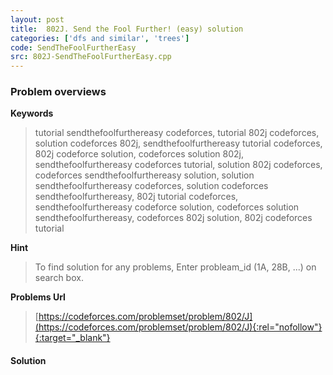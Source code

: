 ```yaml
---
layout: post
title:  802J. Send the Fool Further! (easy) solution
categories: ['dfs and similar', 'trees']
code: SendTheFoolFurtherEasy
src: 802J-SendTheFoolFurtherEasy.cpp
---
```

### **Problem overviews**

**Keywords**
> tutorial sendthefoolfurthereasy codeforces, tutorial 802j codeforces, solution codeforces 802j, sendthefoolfurthereasy tutorial codeforces, 802j codeforce solution, codeforces solution 802j, sendthefoolfurthereasy codeforces tutorial, solution 802j codeforces, codeforces sendthefoolfurthereasy solution, solution sendthefoolfurthereasy codeforces, solution codeforces sendthefoolfurthereasy, 802j tutorial codeforces, sendthefoolfurthereasy codeforce solution, codeforces solution sendthefoolfurthereasy, codeforces 802j solution, 802j codeforces tutorial

**Hint**
> To find solution for any problems, Enter probleam_id (1A, 28B, ...) on search box. 

**Problems Url**
> [https://codeforces.com/problemset/problem/802/J](https://codeforces.com/problemset/problem/802/J){:rel="nofollow"}{:target="_blank"}

#### **Solution**



